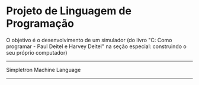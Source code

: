 # Projeto de Linguagem de Programação

O objetivo é o desenvolvimento de um simulador (do livro "C: Como programar - Paul Deitel e Harvey Deitel" na seção especial: construindo o seu próprio computador)

---

Simpletron Machine Language

---

